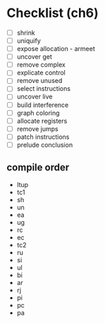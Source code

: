 # Checklist (ch6)

- [ ] shrink
- [ ] uniquify
- [ ] expose allocation - armeet
- [ ] uncover get
- [ ] remove complex
- [ ] explicate control
- [ ] remove unused
- [ ] select instructions
- [ ] uncover live
- [ ] build interference
- [ ] graph coloring
- [ ] allocate registers
- [ ] remove jumps
- [ ] patch instructions
- [ ] prelude conclusion

## compile order

- ltup
- tc1
- sh
- un
- ea
- ug
- rc
- ec
- tc2
- ru
- si
- ul
- bi
- ar
- rj
- pi
- pc
- pa
